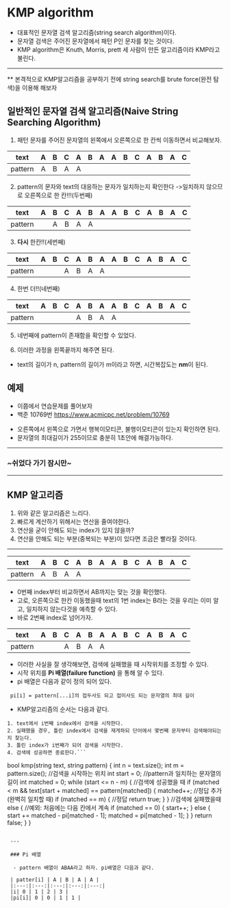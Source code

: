 # KMP algorithm
 - 대표적인 문자열 검색 알고리즘(string search algorithm)이다.
 - 문자열 검색은 주어진 문자열에서 패턴 P인 문자를 찾는 것이다.
 - KMP algorithm은 Knuth, Morris, prett 세 사람이 만든 알고리즘이라 KMP라고 불린다.
 
 ---
 
 ** 본격적으로 KMP알고리즘을 공부하기 전에 string search를 brute force(완전 탐색)을 이용해 해보자
 
## 일반적인 문자열 검색 알고리즘(Naive String Searching Algorithm)
 1. 패턴 문자를 주어진 문자열의 왼쪽에서 오른쪽으로 한 칸씩 이동하면서 비교해보자.

| text | A | B | C | A | B | A | A | B | C | A | B | A | C |
|:---:|:---:|:---:|:---:|:---:|:---:|:---:|:---:|:---:|:---:|:---:|:---:|:---:|:---:|
|pattern| A | B | A | A | | | | | | | | | |

 2. pattern의 문자와 text의 대응하는 문자가 일치하는지 확인한다
   ->일치하지 않으므로 오른쪽으로 한 칸!!!(두번째)

| text | A | B | C | A | B | A | A | B | C | A | B | A | C |
|:---:|:---:|:---:|:---:|:---:|:---:|:---:|:---:|:---:|:---:|:---:|:---:|:---:|:---:|
|pattern| |  A | B | A | A | | | | | | | | |

 3. **다시** 한칸!!(세번째) 
 
| text | A | B | C | A | B | A | A | B | C | A | B | A | C |
|:---:|:---:|:---:|:---:|:---:|:---:|:---:|:---:|:---:|:---:|:---:|:---:|:---:|:---:|
|pattern| | |  A | B | A | A |  | | | | | | 

4. 한번 더!!(네번째)

| text | A | B | C | A | B | A | A | B | C | A | B | A | C |
|:---:|:---:|:---:|:---:|:---:|:---:|:---:|:---:|:---:|:---:|:---:|:---:|:---:|:---:|
|pattern| | | |  A | B | A | A | | | | | | | | 

 5. 네번째에 pattern이 존재함을 확인할 수 있었다.
 
 6. 이러한 과정을 왼쪽끝까지 해주면 된다.
  - text의 길이가 n, pattern의 길이가 m이라고 하면, 시간복잡도는 **nm**이 된다.
 
## 예제
 - 이쯤에서 연습문제를 풀어보자
 - 백준 10769번 <https://www.acmicpc.net/problem/10769>
  * 오른쪽에서 왼쪽으로 가면서 행복이모티콘, 불행이모티콘이 있는지 확인하면 된다.
   * 문자열의 최대길이가 255이므로 충분히 1초안에 해결가능하다.
   
--- 

### ~쉬었다 가기 잠시만~

---

## KMP 알고리즘
 1. 위와 같은 알고리즘은 느리다.
 2. 빠르게 계산하기 위해서는 연산을 줄여야한다.
 3. 연산을 굳이 안해도 되는 index가 있지 않을까?
 4. 연산을 안해도 되는 부분(중복되는 부분)이 있다면 조금은 빨라질 것이다.
 
 ---
 
| text | A | B | C | A | B | A | A | B | C | A | B | A | C |
|:---:|:---:|:---:|:---:|:---:|:---:|:---:|:---:|:---:|:---:|:---:|:---:|:---:|:---:|
|pattern| A | B | A | A | | | | | | | | | |
 
 - 0번째 index부터 비교하면서 AB까지는 맞는 것을 확인했다.
 - 고로, 오른쪽으로 한칸 이동했을때 text의 1번 index는 B라는 것을 우리는 이미 알고, 일치하지 않는다것을 예측할 수 있다.
 - 바로 2번째 index로 넘어가자.
 
| text | A | B | C | A | B | A | A | B | C | A | B | A | C |
|:---:|:---:|:---:|:---:|:---:|:---:|:---:|:---:|:---:|:---:|:---:|:---:|:---:|:---:|
|pattern| | | A | B | A | A | | | | | | | | 

 - 이러한 사실을 잘 생각해보면, 검색에 실패했을 때 시작위치를 조정할 수 있다.
 - 시작 위치를 **Pi 배열(failure function)** 을 통해 알 수 있다. 
 - pi 배열은 다음과 같이 정의 되어 있다.
 
 ``` pi[i] = pattern[...i]의 접두사도 되고 접미사도 되는 문자열의 최대 길이```
 
  - KMP알고리즘의 순서는 다음과 같다.
  
  ```
  1. text에서 i번째 index에서 검색을 시작한다.
  2. 실패했을 경우, 틀린 index에서 검색을 재게하되 단어에서 몇번째 문자부터 검색해야되는지 찾는다.
  3. 틀린 index가 i번째가 되어 검색을 시작한다.
  4. 검색에 성공하면 종료한다.```
  
  ```
  bool kmp(string text, string pattern) {
	int n = text.size();
	int m = pattern.size();
	//검색을 시작하는 위치
	int start = 0;
	//pattern과 일치하는 문자열의 길이
	int matched = 0;
	while (start <= n - m) {
		//검색에 성공했을 때
		if (matched < m && text[start + matched] == pattern[matched]) {
			matched++;
			//정답 추가(완벽히 일치할 때)
			if (matched == m) {
				//정답
				return true;
			}
		}
		//검색에 실패했을때
		else {
			//예외: 처음에는 다음 칸에서 계속
			if (matched == 0) {
				start++;
			}
			else {
				start += matched - pi[matched - 1];
				matched = pi[matched - 1];
			}
		}
		return false;
	}
}
```

 ---
 
 ### Pi 배열
 
  - pattern 배열이 ABAA라고 하자. pi배열은 다음과 같다.
 
 | patter[i] | A | B | A | A | 
 |:---:|:---:|:---:|:---:|:---:|
 |i| 0 | 1 | 2 | 3 | 
 |pi[i]| 0 | 0 | 1 | 1 | 
